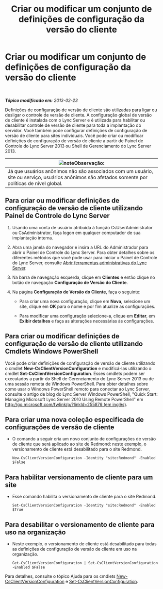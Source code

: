 ﻿---
title: Criar ou modificar um conjunto de definições de configuração da versão do cliente
TOCTitle: Criar ou modificar um conjunto de definições de configuração da versão do cliente
ms:assetid: 4e6faffd-a36f-40f1-8734-78d84b7df921
ms:mtpsurl: https://technet.microsoft.com/pt-br/library/JJ898477(v=OCS.15)
ms:contentKeyID: 52057627
ms.date: 05/19/2016
mtps_version: v=OCS.15
ms.translationtype: HT
---

# Criar ou modificar um conjunto de definições de configuração da versão do cliente

 

_**Tópico modificado em:** 2013-02-23_

Definições de configuração de versão de cliente são utilizadas para ligar ou desligar o controle de versão de cliente. A configuração global de versão de cliente é instalada com o Lync Server e é utilizada para habilitar ou desabilitar controle de versão de cliente para toda a implantação do servidor. Você também pode configurar definições de configuração de versão de cliente para sites individuais. Você pode criar ou modificar definições de configuração de versão de cliente a partir de Painel de Controle do Lync Server 2013 ou Shell de Gerenciamento do Lync Server 2013.

<table>
<thead>
<tr class="header">
<th><img src="images/Gg425756.note(OCS.15).gif" title="note" alt="note" />Observação:</th>
</tr>
</thead>
<tbody>
<tr class="odd">
<td>Já que usuários anônimos não são associados com um usuário, site ou serviço, usuários anônimos são afetados somente por políticas de nível global.</td>
</tr>
</tbody>
</table>


## Para criar ou modificar definições de configuração de versão de cliente utilizando Painel de Controle do Lync Server

1.  Usando uma conta de usuário atribuída à função CsUserAdministrator ou CsAdministrator, faça logon em qualquer computador de sua implantação interna.

2.  Abra uma janela do navegador e insira a URL do Administrador para abrir o Painel de Controle do Lync Server. Para obter detalhes sobre os diferentes métodos que você pode usar para iniciar o Painel de Controle do Lync Server, consulte [Abrir ferramentas administrativas do Lync Server](lync-server-2013-open-lync-server-administrative-tools.md).

3.  Na barra de navegação esquerda, clique em **Clientes** e então clique no botão de navegação **Configuração de Versão do Cliente**.

4.  Na página **Configuração de Versão do Cliente**, faça o seguinte:
    
      - Para criar uma nova configuração, clique em **Nova**, selecione um site, clique em **OK** para o nome e por fim atualize as configurações.
    
      - Para modificar uma configuração selecione-a, clique em **Editar**, em **Exibir detalhes** e faça as alterações necessárias às configurações.

## Para criar ou modificar definições de configuração de versão de cliente utilizando Cmdlets Windows PowerShell

Você pode criar definições de configuração de versão de cliente utilizando o cmdlet **New-CsClientVersionConfiguration** e modificá-las utilizando o cmdlet **Set-CsClientVersionConfiguration**. Esses cmdlets podem ser executados a partir do Shell de Gerenciamento do Lync Server 2013 ou de uma sessão remota de Windows PowerShell. Para obter detalhes sobre como usar o Windows PowerShell remoto para conectar ao Lync Server, consulte o artigo de blog do Lync Server Windows PowerShell, "Quick Start: Managing Microsoft Lync Server 2010 Using Remote PowerShell" em [http://go.microsoft.com/fwlink/p/?linkId=255876 (em inglês)](http://go.microsoft.com/fwlink/p/?linkid=255876).

## Para criar uma nova coleção especificada de configurações de versão de cliente

  - O comando a seguir cria um novo conjunto de configurações de versão de cliente que será aplicado ao site de Redmond: neste exemplo, o versionamento de cliente está desabilitado para o site Redmond.
    
        New-CsClientVersionConfiguration -Identity "site:Redmond" -Enabled $False

## Para habilitar versionamento de cliente para um site

  - Esse comando habilita o versionamento de cliente para o site Redmond.
    
        Set-CsClientVersionConfiguration -Identity "site:Redmond" -Enabled $True

## Para desabilitar o versionamento de cliente para uso na organização

  - Neste exemplo, o versionamento de cliente está desabilitado para todas as definições de configuração de versão de cliente em uso na organização.
    
        Get-CsClientVersionConfiguration | Set-CsClientVersionConfiguration  -Enabled $False

Para detalhes, consulte o tópico Ajuda para os cmdlets [New-CsClientVersionConfiguration](https://docs.microsoft.com/en-us/powershell/module/skype/New-CsClientVersionConfiguration) e [Set-CsClientVersionConfiguration](https://docs.microsoft.com/en-us/powershell/module/skype/Set-CsClientVersionConfiguration).


